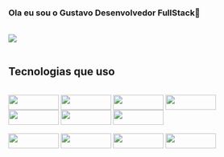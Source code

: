 ### Ola eu sou o Gustavo Desenvolvedor FullStack👋
</br>  
<div>
  <img height:"130em" src="https://github-readme-stats.vercel.app/api?username=gustavodoliveira&show_icons=true&theme=jolly&count_private=true" />
  <img height:"110em" style="margin-left: 1000em"src="https://github-readme-stats.vercel.app/api/top-langs/?username=gustavodoliveira&theme=jolly&layout=compact"/>
</div>
<h2>Tecnologias que uso </h2>
<div style="display: inline_block"></br>
  <img align="center" height="30" width="100" src="https://img.shields.io/badge/JavaScript-F7DF1E?style=for-the-badge&logo=javascript&logoColor=black" />
  <img align="center" height="30" width="100" src="https://img.shields.io/badge/Node.js-43853D?style=for-the-badge&logo=node.js&logoColor=white" />
  <img align="center" height="30" width="100" src="https://img.shields.io/badge/TypeScript-007ACC?style=for-the-badge&logo=typescript&logoColor=white" />
  <img align="center" height="30" width="100" src="https://img.shields.io/badge/CSS3-1572B6?style=for-the-badge&logo=css3&logoColor=white" />
  <img align="center" height="30" width="100" src="https://img.shields.io/badge/Sass-CC6699?style=for-the-badge&logo=sass&logoColor=white" />
<img align="center" height="30" width="100" src="https://img.shields.io/badge/React-20232A?style=for-the-badge&logo=react&logoColor=61DAF" />
<img align="center" height="30" width="100" src="https://img.shields.io/badge/React_Native-20232A?style=for-the-badge&logo=react&logoColor=61DAFB" />
</div>
&nbsp;
<div style="display: inline_block">
  <img align="center" height="30" width="100" src="https://img.shields.io/badge/MongoDB-4EA94B?style=for-the-badge&logo=mongodb&logoColor=white" />
  <img align="center" height="30" width="100" src="https://img.shields.io/badge/styled--components-DB7093?style=for-the-badge&logo=styled-components&logoColor=white" />
  <img align="center" height="30" width="100" src="https://img.shields.io/badge/Redux-593D88?style=for-the-badge&logo=redux&logoColor=white" />
<img align="center" height="30" width="100" src="https://img.shields.io/badge/MySQL-00000F?style=for-the-badge&logo=mysql&logoColor=white" />
</div>




<!--
**Gustavodoliveira/Gustavodoliveira** is a ✨ _special_ ✨ repository because its `README.md` (this file) appears on your GitHub profile.

Here are some ideas to get you started:


- 🌱 I’m currently learning ...
- 👯 I’m looking to collaborate on ...
- 🤔 I’m looking for help with ...
- 💬 Ask me about ...
- 📫 How to reach me: ...
- 😄 Pronouns: ...
- ⚡ Fun fact: ...
-->
